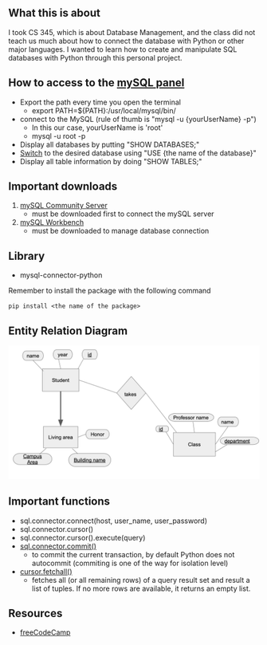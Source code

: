 ## What this is about
I took CS 345, which is about Database Management, and the class did not teach us much about how to connect the database with Python or other major languages. 
I wanted to learn how to create and manipulate SQL databases with Python through this personal project.

## How to access to the [mySQL panel](https://stackoverflow.com/questions/35858052/how-to-fix-command-not-found-mysql-in-zsh)
- Export the path every time you open the terminal
    - export PATH=${PATH}:/usr/local/mysql/bin/
- connect to the MySQL (rule of thumb is "mysql -u {yourUserName} -p")
    - In this our case, yourUserName is 'root'
    - mysql -u root -p
- Display all databases by putting "SHOW DATABASES;"
- [Switch](https://linuxize.com/post/show-tables-in-mysql-database/) to the desired database using "USE {the name of the database}"
- Display all table information by doing "SHOW TABLES;"

## Important downloads
1. [mySQL Community Server](https://dev.mysql.com/downloads/mysql/)
    - must be downloaded first to connect the mySQL server 
2. [mySQL Workbench](https://www.mysql.com/products/workbench/)
    - must be downloaded to manage database connection


## Library
- mysql-connector-python

Remember to install the package with the following command
```
pip install <the name of the package>
```

## Entity Relation Diagram
![plot](./EntityDiagram/E_R.png)


## Important functions
- sql.connector.connect(host, user_name, user_password)
- sql.connector.cursor()
- sql.connector.cursor().execute(query)
- [sql.connector.commit()](https://dev.mysql.com/doc/connector-python/en/connector-python-api-mysqlconnection-commit.html)
    - to commit the current transaction, by default Python does not autocommit (commiting is one of the way for isolation level)
- [cursor.fetchall()](https://dev.mysql.com/doc/connector-python/en/connector-python-api-mysqlcursor-fetchall.html)
    - fetches all (or all remaining rows) of a query result set and result a list of tuples. If no more rows are available, it returns an empty list.

## Resources
- [freeCodeCamp](https://www.freecodecamp.org/news/connect-python-with-sql/)